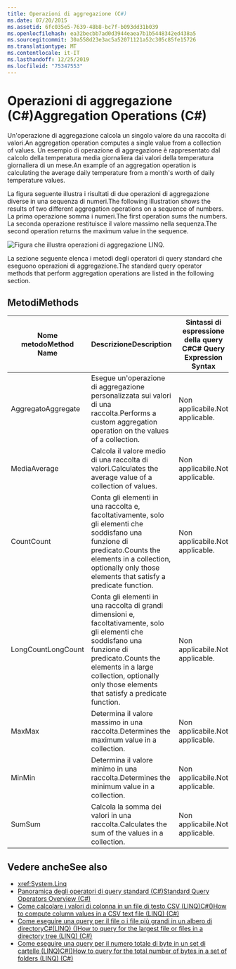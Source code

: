 ```yaml
---
title: Operazioni di aggregazione (C#)
ms.date: 07/20/2015
ms.assetid: 6fc035e5-7639-48b8-bc7f-b093dd31b039
ms.openlocfilehash: ea32becbb7ad0d3944eaea7b1b5448342ed438a5
ms.sourcegitcommit: 30a558d23e3ac5a52071121a52c305c85fe15726
ms.translationtype: MT
ms.contentlocale: it-IT
ms.lasthandoff: 12/25/2019
ms.locfileid: "75347553"
---
```

# <a name="aggregation-operations-c"></a><span data-ttu-id="b7618-102">Operazioni di aggregazione (C#)</span><span class="sxs-lookup"><span data-stu-id="b7618-102">Aggregation Operations (C#)</span></span>
<span data-ttu-id="b7618-103">Un'operazione di aggregazione calcola un singolo valore da una raccolta di valori.</span><span class="sxs-lookup"><span data-stu-id="b7618-103">An aggregation operation computes a single value from a collection of values.</span></span> <span data-ttu-id="b7618-104">Un esempio di operazione di aggregazione è rappresentato dal calcolo della temperatura media giornaliera dai valori della temperatura giornaliera di un mese.</span><span class="sxs-lookup"><span data-stu-id="b7618-104">An example of an aggregation operation is calculating the average daily temperature from a month's worth of daily temperature values.</span></span>  
  
 <span data-ttu-id="b7618-105">La figura seguente illustra i risultati di due operazioni di aggregazione diverse in una sequenza di numeri.</span><span class="sxs-lookup"><span data-stu-id="b7618-105">The following illustration shows the results of two different aggregation operations on a sequence of numbers.</span></span> <span data-ttu-id="b7618-106">La prima operazione somma i numeri.</span><span class="sxs-lookup"><span data-stu-id="b7618-106">The first operation sums the numbers.</span></span> <span data-ttu-id="b7618-107">La seconda operazione restituisce il valore massimo nella sequenza.</span><span class="sxs-lookup"><span data-stu-id="b7618-107">The second operation returns the maximum value in the sequence.</span></span>  
  
 ![Figura che illustra operazioni di aggregazione LINQ.](./media/aggregation-operations/linq-aggregation-operations.png)  
  
 <span data-ttu-id="b7618-109">La sezione seguente elenca i metodi degli operatori di query standard che eseguono operazioni di aggregazione.</span><span class="sxs-lookup"><span data-stu-id="b7618-109">The standard query operator methods that perform aggregation operations are listed in the following section.</span></span>  
  
## <a name="methods"></a><span data-ttu-id="b7618-110">Metodi</span><span class="sxs-lookup"><span data-stu-id="b7618-110">Methods</span></span>  
  
|<span data-ttu-id="b7618-111">Nome metodo</span><span class="sxs-lookup"><span data-stu-id="b7618-111">Method Name</span></span>|<span data-ttu-id="b7618-112">Descrizione</span><span class="sxs-lookup"><span data-stu-id="b7618-112">Description</span></span>|<span data-ttu-id="b7618-113">Sintassi di espressione della query C#</span><span class="sxs-lookup"><span data-stu-id="b7618-113">C# Query Expression Syntax</span></span>|<span data-ttu-id="b7618-114">Altre informazioni</span><span class="sxs-lookup"><span data-stu-id="b7618-114">More Information</span></span>|  
|-----------------|-----------------|---------------------------------|----------------------|  
|<span data-ttu-id="b7618-115">Aggregato</span><span class="sxs-lookup"><span data-stu-id="b7618-115">Aggregate</span></span>|<span data-ttu-id="b7618-116">Esegue un'operazione di aggregazione personalizzata sui valori di una raccolta.</span><span class="sxs-lookup"><span data-stu-id="b7618-116">Performs a custom aggregation operation on the values of a collection.</span></span>|<span data-ttu-id="b7618-117">Non applicabile.</span><span class="sxs-lookup"><span data-stu-id="b7618-117">Not applicable.</span></span>|<xref:System.Linq.Enumerable.Aggregate%2A?displayProperty=nameWithType><br /><br /> <xref:System.Linq.Queryable.Aggregate%2A?displayProperty=nameWithType>|  
|<span data-ttu-id="b7618-118">Media</span><span class="sxs-lookup"><span data-stu-id="b7618-118">Average</span></span>|<span data-ttu-id="b7618-119">Calcola il valore medio di una raccolta di valori.</span><span class="sxs-lookup"><span data-stu-id="b7618-119">Calculates the average value of a collection of values.</span></span>|<span data-ttu-id="b7618-120">Non applicabile.</span><span class="sxs-lookup"><span data-stu-id="b7618-120">Not applicable.</span></span>|<xref:System.Linq.Enumerable.Average%2A?displayProperty=nameWithType><br /><br /> <xref:System.Linq.Queryable.Average%2A?displayProperty=nameWithType>|  
|<span data-ttu-id="b7618-121">Count</span><span class="sxs-lookup"><span data-stu-id="b7618-121">Count</span></span>|<span data-ttu-id="b7618-122">Conta gli elementi in una raccolta e, facoltativamente, solo gli elementi che soddisfano una funzione di predicato.</span><span class="sxs-lookup"><span data-stu-id="b7618-122">Counts the elements in a collection, optionally only those elements that satisfy a predicate function.</span></span>|<span data-ttu-id="b7618-123">Non applicabile.</span><span class="sxs-lookup"><span data-stu-id="b7618-123">Not applicable.</span></span>|<xref:System.Linq.Enumerable.Count%2A?displayProperty=nameWithType><br /><br /> <xref:System.Linq.Queryable.Count%2A?displayProperty=nameWithType>|  
|<span data-ttu-id="b7618-124">LongCount</span><span class="sxs-lookup"><span data-stu-id="b7618-124">LongCount</span></span>|<span data-ttu-id="b7618-125">Conta gli elementi in una raccolta di grandi dimensioni e, facoltativamente, solo gli elementi che soddisfano una funzione di predicato.</span><span class="sxs-lookup"><span data-stu-id="b7618-125">Counts the elements in a large collection, optionally only those elements that satisfy a predicate function.</span></span>|<span data-ttu-id="b7618-126">Non applicabile.</span><span class="sxs-lookup"><span data-stu-id="b7618-126">Not applicable.</span></span>|<xref:System.Linq.Enumerable.LongCount%2A?displayProperty=nameWithType><br /><br /> <xref:System.Linq.Queryable.LongCount%2A?displayProperty=nameWithType>|  
|<span data-ttu-id="b7618-127">Max</span><span class="sxs-lookup"><span data-stu-id="b7618-127">Max</span></span>|<span data-ttu-id="b7618-128">Determina il valore massimo in una raccolta.</span><span class="sxs-lookup"><span data-stu-id="b7618-128">Determines the maximum value in a collection.</span></span>|<span data-ttu-id="b7618-129">Non applicabile.</span><span class="sxs-lookup"><span data-stu-id="b7618-129">Not applicable.</span></span>|<xref:System.Linq.Enumerable.Max%2A?displayProperty=nameWithType><br /><br /> <xref:System.Linq.Queryable.Max%2A?displayProperty=nameWithType>|  
|<span data-ttu-id="b7618-130">Min</span><span class="sxs-lookup"><span data-stu-id="b7618-130">Min</span></span>|<span data-ttu-id="b7618-131">Determina il valore minimo in una raccolta.</span><span class="sxs-lookup"><span data-stu-id="b7618-131">Determines the minimum value in a collection.</span></span>|<span data-ttu-id="b7618-132">Non applicabile.</span><span class="sxs-lookup"><span data-stu-id="b7618-132">Not applicable.</span></span>|<xref:System.Linq.Enumerable.Min%2A?displayProperty=nameWithType><br /><br /> <xref:System.Linq.Queryable.Min%2A?displayProperty=nameWithType>|  
|<span data-ttu-id="b7618-133">Sum</span><span class="sxs-lookup"><span data-stu-id="b7618-133">Sum</span></span>|<span data-ttu-id="b7618-134">Calcola la somma dei valori in una raccolta.</span><span class="sxs-lookup"><span data-stu-id="b7618-134">Calculates the sum of the values in a collection.</span></span>|<span data-ttu-id="b7618-135">Non applicabile.</span><span class="sxs-lookup"><span data-stu-id="b7618-135">Not applicable.</span></span>|<xref:System.Linq.Enumerable.Sum%2A?displayProperty=nameWithType><br /><br /> <xref:System.Linq.Queryable.Sum%2A?displayProperty=nameWithType>|  
  
## <a name="see-also"></a><span data-ttu-id="b7618-136">Vedere anche</span><span class="sxs-lookup"><span data-stu-id="b7618-136">See also</span></span>

- <xref:System.Linq>
- [<span data-ttu-id="b7618-137">Panoramica degli operatori di query standard (C#)</span><span class="sxs-lookup"><span data-stu-id="b7618-137">Standard Query Operators Overview (C#)</span></span>](./standard-query-operators-overview.md)
- [<span data-ttu-id="b7618-138">Come calcolare i valori di colonna in un file di testo CSV (LINQ)C#()</span><span class="sxs-lookup"><span data-stu-id="b7618-138">How to compute column values in a CSV text file (LINQ) (C#)</span></span>](./how-to-compute-column-values-in-a-csv-text-file-linq.md)
- [<span data-ttu-id="b7618-139">Come eseguire una query per il file o i file più grandi in un albero di directoryC#(LINQ) ()</span><span class="sxs-lookup"><span data-stu-id="b7618-139">How to query for the largest file or files in a directory tree (LINQ) (C#)</span></span>](./how-to-query-for-the-largest-file-or-files-in-a-directory-tree-linq.md)
- [<span data-ttu-id="b7618-140">Come eseguire una query per il numero totale di byte in un set di cartelle (LINQ)C#()</span><span class="sxs-lookup"><span data-stu-id="b7618-140">How to query for the total number of bytes in a set of folders (LINQ) (C#)</span></span>](./how-to-query-for-the-total-number-of-bytes-in-a-set-of-folders-linq.md)
